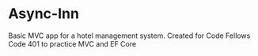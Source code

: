 # Async-Inn
Basic MVC app for a hotel management system. Created for Code Fellows Code 401 to practice MVC and EF Core
